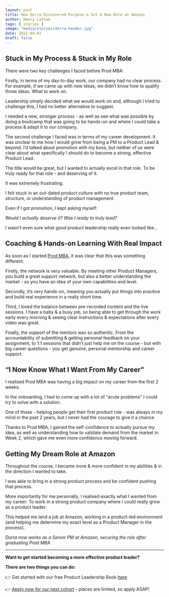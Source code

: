 ```yaml
---
layout: post
title: How Dorra Discovered Purpose & Got A New Role at Amazon
author: Henry Latham
tags: [ stories ]
image: "media/stories/dorra-header.jpg"
date: 2022-04-01
draft: false
---
```


## Stuck in My Process & Stuck in My Role

There were two key challenges I faced before Prod MBA:

Firstly, in terms of my day-to-day work, our company had no clear process. For example, if we came up with new ideas, we didn’t know how to qualify those ideas. What to work on.

Leadership simply decided what we would work on and, although I tried to challenge this, I had no better alternative to suggest.

I needed a new, stronger process - as well as see what was possible by doing a bootcamp that was going to be hands-on and where I could take a process & adapt it to our company.

The second challenge I faced was in terms of my career development. It was unclear to me how I would grow from being a PM to a Product Lead & beyond. I’d talked about promotion with my boss, but neither of us were clear about what specifically I should do to become a strong, effective Product Lead.

The title would be great, but I wanted to actually excel in that role. To be truly ready for that role - and deserving of it.

It was extremely frustrating.

I felt stuck in an out-dated product culture with no true product team, structure, or understanding of product management.

Even if I got promotion, I kept asking myself:

*Would I actually deserve it? Was I ready to truly lead?*

I wasn't even sure what good product leadership really even looked like...



## Coaching & Hands-on Learning With Real Impact

As soon as I started [Prod MBA](https://prod.mba/), it was clear that this was something different.

Firstly, the network is very valuable. By meeting other Product Managers, you build a great support network, but also a better understanding the market - so you have an idea of your own capabilities and level.

Secondly, it’s very hands-on, meaning you actually put things into practice and build real experience in a really short time.

Third, I loved the balance between pre-recorded content and the live sessions. I have a baby & a busy job, so being able to get through the work early every morning & seeing clear instructions & expectations after every video was great.

Finally, the support of the mentors was so authentic. From the accountability of submitting & getting personal feedback on your assignment, to 1:1 sessions that didn’t just help me on the course - but with big career questions - you get genuine, personal mentorship and career support.




## “I Now Know What I Want From My Career”

I realised Prod MBA was having a big impact on my career from the first 2 weeks.

In the onboarding, I had to come up with a lot of “acute problems” I could try to solve with a solution.

One of those - helping people get their first product role - was always in my mind in the past 2 years, but I never had the courage to give it a chance

Thanks to Prod MBA, I gained the self-confidence to actually pursue my idea, as well as understanding how to validate demand from the market in Week 2, which gave me even more confidence moving forward.


## Getting My Dream Role at Amazon

Throughout the course, I became more & more confident in my abilities & in the direction I wanted to take.

I was able to bring in a strong product process and be confident pushing that process.

More importantly for me personally, I realised exactly what I wanted from my career: To work in a strong product company where I could really grow as a product leader.

This helped me land a job at Amazon, working in a product-led environment (and helping me determine my exact level as a Product Manager in the process).




*Dorra now works as a Senior PM at Amazon, securing the role after graduating Prod MBA*


---


**Want to get started becoming a more effective product leader?**

**There are two things you can do:**

👉 Get started with our free Product Leadership Book [here](https://www.prod.mba/free-product-leadership-book)

👉 [Apply now for our next cohort](https://www.prod.mba/bootcamp-prod-mba) - places are limited, so apply ASAP!

